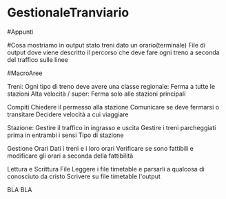 # GestionaleTranviario

#Appunti

#Cosa mostriamo in output
stato treni dato un orario(terminale) 
File di output dove viene descritto il percorso che deve fare ogni treno a seconda del traffico sulle linee 


#MacroAree

Treni:
Ogni tipo di treno deve avere una classe 
  regionale: Ferma a tutte le stazioni
  Alta velocità / super: Ferma solo alle stazioni principali
    
  Compiti
    Chiedere il permesso alla stazione 
    Comunicare se deve fermarsi o transitare
    Decidere velocità a cui viaggiare
    
Stazione:
  Gestire il traffico in ingrasso e uscita
  Gestire i treni parcheggiati prima in entrambi i sensi
  Tipo di stazione
  
Gestione Orari
  Dati i treni e i loro orari 
  Verificare se sono fattibili e modificare gli orari a seconda della fattibilità


Lettura e Scrittura File
Leggere i file timetable e parsarli a qualcosa di conosciuto da cristo
Scrivere su file timetable l'output
 


BLA BLA
